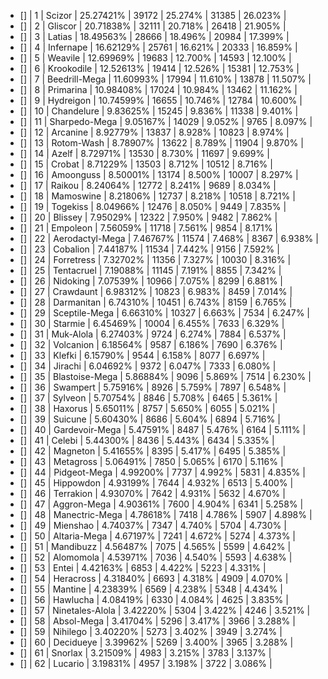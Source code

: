 - [] | 1    | Scizor             | 25.27421% | 39172  | 25.274% | 31385  | 26.023% |
- [] | 2    | Gliscor            | 20.71838% | 32111  | 20.718% | 26418  | 21.905% |
- [] | 3    | Latias             | 18.49563% | 28666  | 18.496% | 20984  | 17.399% |
- [] | 4    | Infernape          | 16.62129% | 25761  | 16.621% | 20333  | 16.859% |
- [] | 5    | Weavile            | 12.69969% | 19683  | 12.700% | 14593  | 12.100% |
- [] | 6    | Krookodile         | 12.52613% | 19414  | 12.526% | 15381  | 12.753% |
- [] | 7    | Beedrill-Mega      | 11.60993% | 17994  | 11.610% | 13878  | 11.507% |
- [] | 8    | Primarina          | 10.98408% | 17024  | 10.984% | 13462  | 11.162% |
- [] | 9    | Hydreigon          | 10.74599% | 16655  | 10.746% | 12784  | 10.600% |
- [] | 10   | Chandelure         |  9.83625% | 15245  |  9.836% | 11338  |  9.401% |
- [] | 11   | Sharpedo-Mega      |  9.05167% | 14029  |  9.052% | 9765   |  8.097% |
- [] | 12   | Arcanine           |  8.92779% | 13837  |  8.928% | 10823  |  8.974% |
- [] | 13   | Rotom-Wash         |  8.78907% | 13622  |  8.789% | 11904  |  9.870% |
- [] | 14   | Azelf              |  8.72971% | 13530  |  8.730% | 11697  |  9.699% |
- [] | 15   | Crobat             |  8.71229% | 13503  |  8.712% | 10512  |  8.716% |
- [] | 16   | Amoonguss          |  8.50001% | 13174  |  8.500% | 10007  |  8.297% |
- [] | 17   | Raikou             |  8.24064% | 12772  |  8.241% | 9689   |  8.034% |
- [] | 18   | Mamoswine          |  8.21806% | 12737  |  8.218% | 10518  |  8.721% |
- [] | 19   | Togekiss           |  8.04966% | 12476  |  8.050% | 9449   |  7.835% |
- [] | 20   | Blissey            |  7.95029% | 12322  |  7.950% | 9482   |  7.862% |
- [] | 21   | Empoleon           |  7.56059% | 11718  |  7.561% | 9854   |  8.171% |
- [] | 22   | Aerodactyl-Mega    |  7.46767% | 11574  |  7.468% | 8367   |  6.938% |
- [] | 23   | Cobalion           |  7.44187% | 11534  |  7.442% | 9156   |  7.592% |
- [] | 24   | Forretress         |  7.32702% | 11356  |  7.327% | 10030  |  8.316% |
- [] | 25   | Tentacruel         |  7.19088% | 11145  |  7.191% | 8855   |  7.342% |
- [] | 26   | Nidoking           |  7.07539% | 10966  |  7.075% | 8299   |  6.881% |
- [] | 27   | Crawdaunt          |  6.98312% | 10823  |  6.983% | 8459   |  7.014% |
- [] | 28   | Darmanitan         |  6.74310% | 10451  |  6.743% | 8159   |  6.765% |
- [] | 29   | Sceptile-Mega      |  6.66310% | 10327  |  6.663% | 7534   |  6.247% |
- [] | 30   | Starmie            |  6.45469% | 10004  |  6.455% | 7633   |  6.329% |
- [] | 31   | Muk-Alola          |  6.27403% | 9724   |  6.274% | 7884   |  6.537% |
- [] | 32   | Volcanion          |  6.18564% | 9587   |  6.186% | 7690   |  6.376% |
- [] | 33   | Klefki             |  6.15790% | 9544   |  6.158% | 8077   |  6.697% |
- [] | 34   | Jirachi            |  6.04692% | 9372   |  6.047% | 7333   |  6.080% |
- [] | 35   | Blastoise-Mega     |  5.86884% | 9096   |  5.869% | 7514   |  6.230% |
- [] | 36   | Swampert           |  5.75916% | 8926   |  5.759% | 7897   |  6.548% |
- [] | 37   | Sylveon            |  5.70754% | 8846   |  5.708% | 6465   |  5.361% |
- [] | 38   | Haxorus            |  5.65011% | 8757   |  5.650% | 6055   |  5.021% |
- [] | 39   | Suicune            |  5.60430% | 8686   |  5.604% | 6894   |  5.716% |
- [] | 40   | Gardevoir-Mega     |  5.47591% | 8487   |  5.476% | 6164   |  5.111% |
- [] | 41   | Celebi             |  5.44300% | 8436   |  5.443% | 6434   |  5.335% |
- [] | 42   | Magneton           |  5.41655% | 8395   |  5.417% | 6495   |  5.385% |
- [] | 43   | Metagross          |  5.06491% | 7850   |  5.065% | 6170   |  5.116% |
- [] | 44   | Pidgeot-Mega       |  4.99200% | 7737   |  4.992% | 5831   |  4.835% |
- [] | 45   | Hippowdon          |  4.93199% | 7644   |  4.932% | 6513   |  5.400% |
- [] | 46   | Terrakion          |  4.93070% | 7642   |  4.931% | 5632   |  4.670% |
- [] | 47   | Aggron-Mega        |  4.90361% | 7600   |  4.904% | 6341   |  5.258% |
- [] | 48   | Manectric-Mega     |  4.78618% | 7418   |  4.786% | 5907   |  4.898% |
- [] | 49   | Mienshao           |  4.74037% | 7347   |  4.740% | 5704   |  4.730% |
- [] | 50   | Altaria-Mega       |  4.67197% | 7241   |  4.672% | 5274   |  4.373% |
- [] | 51   | Mandibuzz          |  4.56487% | 7075   |  4.565% | 5599   |  4.642% |
- [] | 52   | Alomomola          |  4.53971% | 7036   |  4.540% | 5593   |  4.638% |
- [] | 53   | Entei              |  4.42163% | 6853   |  4.422% | 5223   |  4.331% |
- [] | 54   | Heracross          |  4.31840% | 6693   |  4.318% | 4909   |  4.070% |
- [] | 55   | Mantine            |  4.23839% | 6569   |  4.238% | 5348   |  4.434% |
- [] | 56   | Hawlucha           |  4.08419% | 6330   |  4.084% | 4625   |  3.835% |
- [] | 57   | Ninetales-Alola    |  3.42220% | 5304   |  3.422% | 4246   |  3.521% |
- [] | 58   | Absol-Mega         |  3.41704% | 5296   |  3.417% | 3966   |  3.288% |
- [] | 59   | Nihilego           |  3.40220% | 5273   |  3.402% | 3949   |  3.274% |
- [] | 60   | Decidueye          |  3.39962% | 5269   |  3.400% | 3965   |  3.288% |
- [] | 61   | Snorlax            |  3.21509% | 4983   |  3.215% | 3783   |  3.137% |
- [] | 62   | Lucario            |  3.19831% | 4957   |  3.198% | 3722   |  3.086% | 
